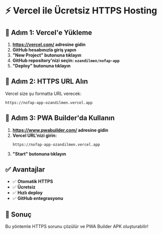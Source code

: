 # ⚡ Vercel ile Ücretsiz HTTPS Hosting

## 🚀 Adım 1: Vercel'e Yükleme

1. **https://vercel.com/ adresine gidin**
2. **GitHub hesabınızla giriş yapın**
3. **"New Project" butonuna tıklayın**
4. **GitHub repository'nizi seçin: `ozandilmen/nofap-app`**
5. **"Deploy" butonuna tıklayın**

## 📱 Adım 2: HTTPS URL Alın

Vercel size şu formatta URL verecek:
```
https://nofap-app-ozandilmen.vercel.app
```

## 🔧 Adım 3: PWA Builder'da Kullanın

1. **https://www.pwabuilder.com/ adresine gidin**
2. **Vercel URL'nizi girin:**
   ```
   https://nofap-app-ozandilmen.vercel.app
   ```
3. **"Start" butonuna tıklayın**

## ✅ Avantajlar

- ✅ **Otomatik HTTPS**
- ✅ **Ücretsiz**
- ✅ **Hızlı deploy**
- ✅ **GitHub entegrasyonu**

## 🎯 Sonuç

Bu yöntemle HTTPS sorunu çözülür ve PWA Builder APK oluşturabilir! 